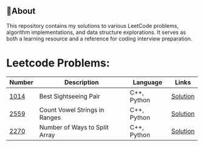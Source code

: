 ## 📌About
This repository contains my solutions to various LeetCode problems, algorithm implementations, and data structure explorations. It serves as both a learning resource and a reference for coding interview preparation.

# Leetcode Problems:
|     Number   | Description                        | Language  | Links |
|--------------|------------------------------------|-----------|-------|
| [1014](https://leetcode.com/problems/best-sightseeing-pair/description/) | Best Sightseeing Pair | C++, Python |  [Solution](https://github.com/devanshupathak9/DSA_Leetcode/tree/main/1014-Best-Sightseeing-Pair)|
| [2559](https://leetcode.com/problems/count-vowel-strings-in-ranges/description/) | Count Vowel Strings in Ranges | C++, Python |   [Solution](https://github.com/devanshupathak9/DSA_Leetcode/tree/main/2559_count_vowel_strings_in_ranges) |
| [2270](https://leetcode.com/problems/number-of-ways-to-split-array/)| Number of Ways to Split Array | C++, Python |   [Solution](https://github.com/devanshupathak9/DSA_Leetcode/tree/main/2270_Number_of_Ways_to_Split_Array) |


